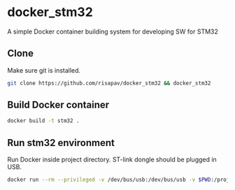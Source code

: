# docker_stm32
A simple Docker container building system for developing SW for STM32


## Clone

Make sure git is installed.
```sh
git clone https://github.com/risapav/docker_stm32 && docker_stm32
```

## Build Docker container

```sh
docker build -t stm32 .
```

## Run stm32 environment

Run Docker inside project directory. ST-link dongle should be plugged in USB.

```sh
docker run --rm --privileged -v /dev/bus/usb:/dev/bus/usb -v $PWD:/project -w /project -it stm32
```
